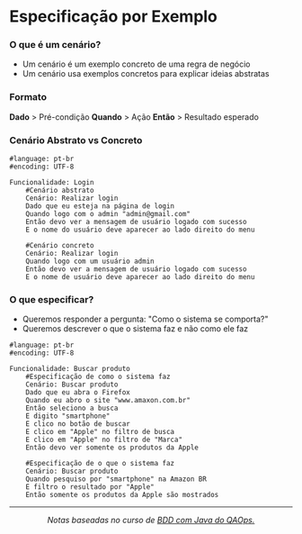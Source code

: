 # Especificação por Exemplo

### O que é um cenário?
* Um cenário é um exemplo concreto de uma regra de negócio
* Um cenário usa exemplos concretos para explicar ideias abstratas

### Formato

__Dado__ > Pré-condição
__Quando__ > Ação
__Então__ > Resultado esperado


### Cenário Abstrato vs Concreto

```gherkin
#language: pt-br
#encoding: UTF-8

Funcionalidade: Login
    #Cenário abstrato
    Cenário: Realizar login
    Dado que eu esteja na página de login
    Quando logo com o admin "admin@gmail.com"
    Então devo ver a mensagem de usuário logado com sucesso
    E o nome do usuário deve aparecer ao lado direito do menu

    #Cenário concreto
    Cenário: Realizar login 
    Quando logo com um usuário admin
    Então devo ver a mensagem de usuário logado com sucesso
    E o nome de usuário deve aparecer ao lado direito do menu
```

### O que especificar?
* Queremos responder a pergunta: "Como o sistema se comporta?"
* Queremos descrever o que o sistema faz e não como ele faz


```gherkin
#language: pt-br
#encoding: UTF-8

Funcionalidade: Buscar produto
    #Especificação de como o sistema faz
    Cenário: Buscar produto
    Dado que eu abra o Firefox
    Quando eu abro o site "www.amaxon.com.br"
    Então seleciono a busca
    E digito "smartphone"
    E clico no botão de buscar
    E clico em "Apple" no filtro de busca
    E clico em "Apple" no filtro de "Marca"
    Então devo ver somente os produtos da Apple

    #Especificação de o que o sistema faz
    Cenário: Buscar produto 
    Quando pesquiso por "smartphone" na Amazon BR
    E filtro o resultado por "Apple"
    Então somente os produtos da Apple são mostrados
```

_______________
<p align="center"><i>Notas baseadas no curso de <a href="https://www.youtube.com/playlist?list=PLhJTa4U57yUuoZLHqiXXR97sMfy_Ia_3Q">BDD com Java do QAOps.</i></p>
